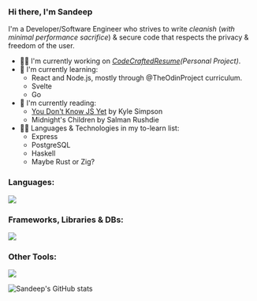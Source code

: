 ### Hi there, I'm Sandeep

I'm a Developer/Software Engineer who strives to write *cleanish* (*with minimal performance sacrifice*) & secure code that respects the privacy & freedom of the user.

- :man_mechanic: I'm currently working on *[CodeCraftedResume](https://github.com/sandeepdotcode/code-crafted-resume)(Personal Project)*.
- 🌱 I'm currently learning:
  - React and Node.js, mostly through @TheOdinProject curriculum.
  - Svelte
  - Go
- 📖 I'm currently reading:
  - [You Don't Know JS Yet](https://github.com/getify/You-Dont-Know-JS) by Kyle Simpson
  - Midnight's Children by Salman Rushdie
- :man_technologist: Languages & Technologies in my to-learn list:
  - Express
  - PostgreSQL
  - Haskell
  - Maybe Rust or Zig?

### Languages:
<!--
![JavaScript](https://img.shields.io/badge/javascript-%23323330.svg?style=for-the-badge&logo=javascript&logoColor=%23F7DF1E)
![TypeScript](https://img.shields.io/badge/typescript-%23007ACC.svg?style=for-the-badge&logo=typescript&logoColor=white)
![HTML5](https://img.shields.io/badge/html5-%23E34F26.svg?style=for-the-badge&logo=html5&logoColor=white)
![CSS3](https://img.shields.io/badge/css3-%231572B6.svg?style=for-the-badge&logo=css3&logoColor=white)
![C++](https://img.shields.io/badge/c++-%2300599C.svg?style=for-the-badge&logo=c%2B%2B&logoColor=white)
-->
<p align="left">
  <img src="https://skillicons.dev/icons?i=js,ts,html,css,c,cpp,go" />
</p>

### Frameworks, Libraries & DBs:

<p align="left">
  <img src="https://skillicons.dev/icons?i=react,svelte,tailwind,jest,express,mongodb" />
</p>

### Other Tools:
<!--
![Git](https://img.shields.io/badge/git-%23F05033.svg?style=for-the-badge&logo=git&logoColor=white)
![Webpack](https://img.shields.io/badge/webpack-%238DD6F9.svg?style=for-the-badge&logo=webpack&logoColor=black)
![NPM](https://img.shields.io/badge/NPM-%23CB3837.svg?style=for-the-badge&logo=npm&logoColor=white)
![Visual Studio Code](https://img.shields.io/badge/Visual%20Studio%20Code-0078d7.svg?style=for-the-badge&logo=visual-studio-code&logoColor=white)
![Figma](https://img.shields.io/badge/figma-%23F24E1E.svg?style=for-the-badge&logo=figma&logoColor=white)
![Vim](https://img.shields.io/badge/VIM-%2311AB00.svg?style=for-the-badge&logo=vim&logoColor=white)
-->
<p align="left">
  <img src="https://skillicons.dev/icons?i=git,nodejs,vite,webpack,figma,vim,vscode" />
</p>

[//]: <> (github stats.)
![Sandeep's GitHub stats](https://github-readme-stats-sandeepdotcode.vercel.app/api?username=sandeepdotcode&count_private=true&show_icons=true&include_all_commits=true&theme=dracula)
